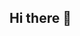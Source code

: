 ## Hi there 👋

<!--
**marthinsurya/marthinsurya** is a ✨ _special_ ✨ repository because its `README.md` (this file) appears on your GitHub profile.

My name is Marthin. Currently pursuing a master’s degree in embedded systems, and hopefully it will take me on an exciting journey.

-->

